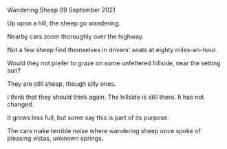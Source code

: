 Wandering Sheep
09 September 2021

Up upon a hill,
the sheep go wandering.

Nearby cars zoom thoroughly 
over the highway.

Not a few sheep find themselves
in drivers' seats
at eighty miles-an-hour.

Would they not prefer to graze 
on some unfettered hillside,
near the setting sun?

They are still sheep,
though silly ones.

I think that they should think again.
The hillside is still there.
It has not changed.

It grows less full,
but some say
this is part of its purpose.

The cars make terrible noise
where wandering sheep once spoke
of pleasing vistas, unknown springs.
